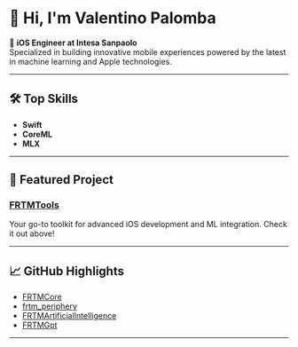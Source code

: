 # 👋 Hi, I'm Valentino Palomba

🚀 **iOS Engineer at Intesa Sanpaolo**  
Specialized in building innovative mobile experiences powered by the latest in machine learning and Apple technologies.

---

## 🛠️ Top Skills
- **Swift**
- **CoreML**
- **MLX**

---

## 🌟 Featured Project

### [FRTMTools](https://github.com/ValentinoPalomba/FRTMTools)
Your go-to toolkit for advanced iOS development and ML integration. Check it out above!

---

## 📈 GitHub Highlights

- [FRTMCore](https://github.com/ValentinoPalomba/FRTMCore)
- [frtm_periphery](https://github.com/ValentinoPalomba/frtm_periphery)
- [FRTMArtificialIntelligence](https://github.com/ValentinoPalomba/FRTMArtificialIntelligence)
- [FRTMGpt](https://github.com/ValentinoPalomba/FRTMGpt)

---

<!--
Feel free to reach out or explore my repositories for cutting-edge iOS and ML projects!
-->
